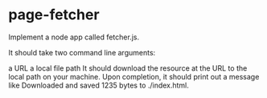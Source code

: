# page-fetcher
Implement a node app called fetcher.js.

It should take two command line arguments:

a URL
a local file path
It should download the resource at the URL to the local path on your machine. Upon completion, it should print out a message like Downloaded and saved 1235 bytes to ./index.html.

